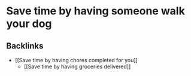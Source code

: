 # Save time by having someone walk your dog

## Backlinks
* [[Save time by having chores completed for you]]
	* [[Save time by having groceries delivered]]

<!-- {BearID:423C390D-00BE-474F-BAD4-2FC77E192F96-44603-000000B8C8ECFAAC} -->
